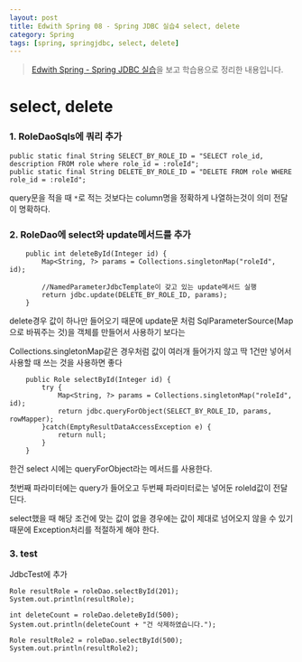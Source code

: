 ```yaml
---
layout: post
title: Edwith Spring 08 - Spring JDBC 실습4 select, delete
category: Spring
tags: [spring, springjdbc, select, delete]
---
```


>[Edwith Spring - Spring JDBC 실습](https://www.edwith.org/boostcourse-web/lecture/20661/)을 보고 학습용으로 정리한 내용입니다.

# select, delete

### 1. RoleDaoSqls에 쿼리 추가

```
public static final String SELECT_BY_ROLE_ID = "SELECT role_id, description FROM role where role_id = :roleId";
public static final String DELETE_BY_ROLE_ID = "DELETE FROM role WHERE role_id = :roleId";
```

query문을 적을 때 `*`로 적는 것보다는 column명을 정확하게 나열하는것이 의미 전달이 명확하다.

### 2. RoleDao에 select와 update메서드를 추가

```
	public int deleteById(Integer id) {
		Map<String, ?> params = Collections.singletonMap("roleId", id);
		
		//NamedParameterJdbcTemplate이 갖고 있는 update메서드 실행
		return jdbc.update(DELETE_BY_ROLE_ID, params);
	}
```

delete경우 값이 하나만 들어오기 때문에 update문 처럼 SqlParameterSource(Map으로 바꿔주는 것)을 객체를 만들어서 사용하기 보다는

Collections.singletonMap같은 경우처럼 값이 여러개 들어가지 않고 딱 1건만 넣어서 사용할 때 쓰는 것을 사용하면 좋다
		

```	
	public Role selectById(Integer id) {
		try {
			Map<String, ?> params = Collections.singletonMap("roleId", id);
			return jdbc.queryForObject(SELECT_BY_ROLE_ID, params, rowMapper);		
		}catch(EmptyResultDataAccessException e) {
			return null;
		}
	}

```


한건 select 시에는 queryForObject라는 메서드를 사용한다.

첫번째 파라미터에는 query가 들어오고 두번째 파라미터로는 넣어둔 roleId값이 전달딘다.

select했을 때 해당 조건에 맞는 값이 없을 경우에는 값이 제대로 넘어오지 않을 수 있기 때문에 Exception처리를 적절하게 해야 한다.


### 3. test

JdbcTest에 추가

```
Role resultRole = roleDao.selectById(201);
System.out.println(resultRole);
		
int deleteCount = roleDao.deleteById(500);
System.out.println(deleteCount + "건 삭제하였습니다.");
	
Role resultRole2 = roleDao.selectById(500);
System.out.println(resultRole2);
```
